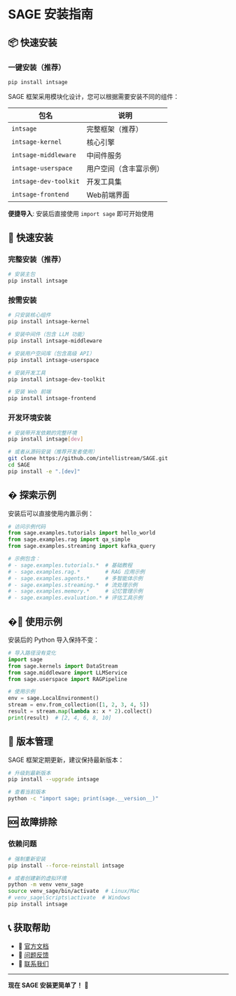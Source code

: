 # SAGE 安装指南

## 📦 快速安装

### 一键安装（推荐）

```bash
pip install intsage
```

SAGE 框架采用模块化设计，您可以根据需要安装不同的组件：

| 包名 | 说明 |
|------|------|
| `intsage` | 完整框架（推荐） |
| `intsage-kernel` | 核心引擎 |
| `intsage-middleware` | 中间件服务 |
| `intsage-userspace` | 用户空间（含丰富示例） |
| `intsage-dev-toolkit` | 开发工具集 |
| `intsage-frontend` | Web前端界面 |

**便捷导入**: 安装后直接使用 `import sage` 即可开始使用

## 🚀 快速安装

### 完整安装（推荐）

```bash
# 安装主包
pip install intsage
```

### 按需安装

```bash
# 只安装核心组件
pip install intsage-kernel

# 安装中间件（包含 LLM 功能）
pip install intsage-middleware

# 安装用户空间库（包含高级 API）
pip install intsage-userspace

# 安装开发工具
pip install intsage-dev-toolkit

# 安装 Web 前端
pip install intsage-frontend
```

### 开发环境安装

```bash
# 安装带开发依赖的完整环境
pip install intsage[dev]

# 或者从源码安装（推荐开发者使用）
git clone https://github.com/intellistream/SAGE.git
cd SAGE
pip install -e ".[dev]"
```

## � 探索示例

安装后可以直接使用内置示例：

```python
# 访问示例代码
from sage.examples.tutorials import hello_world
from sage.examples.rag import qa_simple
from sage.examples.streaming import kafka_query

# 示例包含：
# - sage.examples.tutorials.*  # 基础教程
# - sage.examples.rag.*        # RAG 应用示例  
# - sage.examples.agents.*     # 多智能体示例
# - sage.examples.streaming.*  # 流处理示例
# - sage.examples.memory.*     # 记忆管理示例
# - sage.examples.evaluation.* # 评估工具示例
```

## �📝 使用示例

安装后的 Python 导入保持不变：

```python
# 导入路径没有变化
import sage
from sage.kernels import DataStream
from sage.middleware import LLMService
from sage.userspace import RAGPipeline

# 使用示例
env = sage.LocalEnvironment()
stream = env.from_collection([1, 2, 3, 4, 5])
result = stream.map(lambda x: x * 2).collect()
print(result)  # [2, 4, 6, 8, 10]
```

## 🔄 版本管理

SAGE 框架定期更新，建议保持最新版本：

```bash
# 升级到最新版本
pip install --upgrade intsage

# 查看当前版本
python -c "import sage; print(sage.__version__)"
```

## 🆘 故障排除

### 依赖问题

```bash
# 强制重新安装
pip install --force-reinstall intsage

# 或者创建新的虚拟环境
python -m venv venv_sage
source venv_sage/bin/activate  # Linux/Mac
# venv_sage\Scripts\activate  # Windows
pip install intsage
```

## 📞 获取帮助

- 📖 [官方文档](https://intellistream.github.io/SAGE-Pub/)
- 🐛 [问题反馈](https://github.com/intellistream/SAGE/issues)
- 📧 [联系我们](mailto:intellistream@outlook.com)

---

**现在 SAGE 安装更简单了！** 🎉

